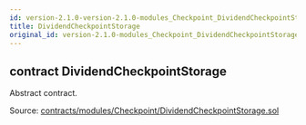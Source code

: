 ```yaml
---
id: version-2.1.0-version-2.1.0-modules_Checkpoint_DividendCheckpointStorage
title: DividendCheckpointStorage
original_id: version-2.1.0-modules_Checkpoint_DividendCheckpointStorage
---
```


<div class="contract-doc"><div class="contract"><h2 class="contract-header"><span class="contract-kind">contract</span> DividendCheckpointStorage</h2><p class="description">Abstract contract.</p><div class="source">Source: <a href="https://github.com/PolymathNetwork/polymath-core/blob/v2.1.0/contracts/modules/Checkpoint/DividendCheckpointStorage.sol" target="_blank">contracts/modules/Checkpoint/DividendCheckpointStorage.sol</a></div></div></div>
